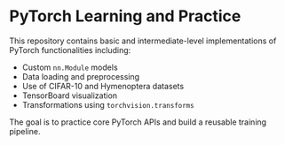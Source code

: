 

# PyTorch Learning and Practice

This repository contains basic and intermediate-level implementations of PyTorch functionalities including:

- Custom `nn.Module` models
- Data loading and preprocessing
- Use of CIFAR-10 and Hymenoptera datasets
- TensorBoard visualization
- Transformations using `torchvision.transforms`

The goal is to practice core PyTorch APIs and build a reusable training pipeline.

